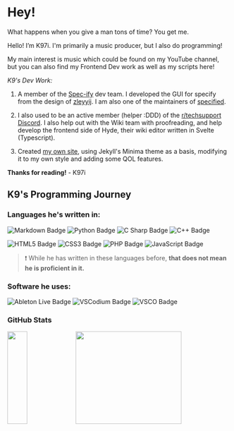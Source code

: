 # Hey!

What happens when you give a man tons of time? You get me.

Hello! I’m K97i. I'm primarily a music producer, but I also do programming!

My main interest is music which could be found on my YouTube channel, but you can also find my Frontend Dev work as well as my scripts here!

_K9's Dev Work:_

  1. A member of the [Spec-ify](https://github.com/Spec-ify/) dev team. I developed the GUI for specify from the design of [zleyyij](https://github.com/zleyyij/). I am also one of the maintainers of [specified](https://github.com/Spec-ify/specified).

  2. I also used to be an active member (helper :DDD) of the [r/techsupport Discord](https://rtech.support/discord). I also help out with the Wiki team with proofreading, and help develop the frontend side of Hyde, their wiki editor written in Svelte (Typescript).

  3. Created [my own site](https://k97i.github.io/), using Jekyll's Minima theme as a basis, modifying it to my own style and adding some QOL features. 

**Thanks for reading!**
              - K97i
              
## K9's Programming Journey

### Languages he's written in:

![Markdown Badge](https://img.shields.io/badge/Markdown-000?logo=markdown&logoColor=fff&style=flat-square)
![Python Badge](https://img.shields.io/badge/Python-3776AB?logo=python&logoColor=fff&style=flat-square)
![C Sharp Badge](https://img.shields.io/badge/C%20Sharp-239120?logo=csharp&logoColor=fff&style=flat)
![C++ Badge](https://img.shields.io/badge/C%2B%2B-00599C?logo=cplusplus&logoColor=fff&style=flat-square)

![HTML5 Badge](https://img.shields.io/badge/HTML5-E34F26?logo=html5&logoColor=fff&style=flat-square)
![CSS3 Badge](https://img.shields.io/badge/CSS3-1572B6?logo=css3&logoColor=fff&style=flat-square)
![PHP Badge](https://img.shields.io/badge/PHP-777BB4?logo=php&logoColor=fff&style=flat-square)
![JavaScript Badge](https://img.shields.io/badge/JavaScript-F7DF1E?logo=javascript&logoColor=000&style=flat-square)

> ❗ While he has written in these languages before, **that does not mean he is proficient in it.**

### Software he uses:

![Ableton Live Badge](https://img.shields.io/badge/Ableton%20Live-000?logo=abletonlive&logoColor=fff&style=flat-square)
![VSCodium Badge](https://img.shields.io/badge/VSCodium-2F80ED?logo=vscodium&logoColor=fff&style=flat-square)
![VSCO Badge](https://img.shields.io/badge/VSCO-000?logo=vsco&logoColor=fff&style=flat-square)

### GitHub Stats

<html>
  <div>
    <img style="flex-grow: 1; width: 30%; height: 210px" src="https://github.com/K97i/github-stats/raw/master/generated/overview.svg#gh-dark-mode-only" href="https://github.com/jstrieb/github-stats"/>
    <img style="flex-grow: 1; width: 69%; height: 210px" src="https://github.com/K97i/github-stats/raw/master/generated/languages.svg#gh-dark-mode-only" href="https://github.com/jstrieb/github-stats"/>
  </div>
</html>



